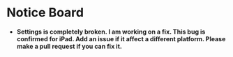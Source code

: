 # Notice Board
- **Settings is completely broken. I am working on a fix. This bug is confirmed for iPad. Add an issue if it affect a different platform. Please make a pull request if you can fix it.**
